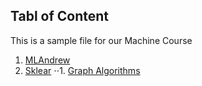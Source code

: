 ## Tabl of Content
This is a sample file for our Machine Course

1. [MLAndrew](https://github.com/hussain0048/Machine-Learning/tree/master/ML(Andrew))
2. [Sklear](https://github.com/hussain0048/Machine-Learning/tree/master/Sklearn)
⋅⋅1. [Graph Algorithms](https://github.com/hussain0048/Machine-Learning/tree/master/Sklearn/Graph%20Algorithms)




